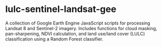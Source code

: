 # lulc-sentinel-landsat-gee
A collection of Google Earth Engine JavaScript scripts for processing Landsat 8 and Sentinel-2 imagery. Includes functions for cloud masking, pan-sharpening, NDVI calculation, and land use/land cover (LULC) classification using a Random Forest classifier.
